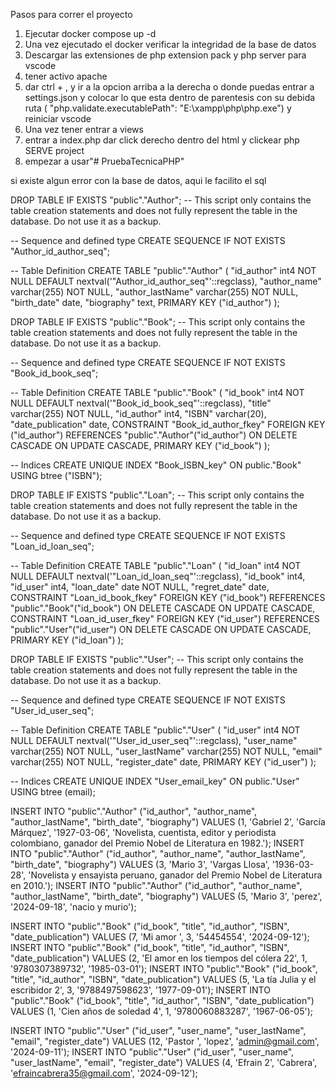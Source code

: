 Pasos para correr el proyecto

1. Ejecutar docker compose up -d
2. Una vez ejecutado el docker verificar la integridad de la base de datos
3. Descargar las extensiones de php extension pack y php server para vscode
4. tener activo apache
5. dar ctrl + , y ir a la opcion arriba a la derecha o donde puedas entrar a settings.json y colocar lo que esta dentro de parentesis con su debida ruta
(  "php.validate.executablePath": "E:\\xampp\\php\\php.exe") y reiniciar vscode
6. Una vez tener entrar a views
7. entrar a index.php dar click derecho dentro del html y clickear php SERVE project
8. empezar a usar"# PruebaTecnicaPHP"


si existe algun error con la base de datos, aqui le facilito el sql

DROP TABLE IF EXISTS "public"."Author";
-- This script only contains the table creation statements and does not fully represent the table in the database. Do not use it as a backup.

-- Sequence and defined type
CREATE SEQUENCE IF NOT EXISTS "Author_id_author_seq";

-- Table Definition
CREATE TABLE "public"."Author" (
    "id_author" int4 NOT NULL DEFAULT nextval('"Author_id_author_seq"'::regclass),
    "author_name" varchar(255) NOT NULL,
    "author_lastName" varchar(255) NOT NULL,
    "birth_date" date,
    "biography" text,
    PRIMARY KEY ("id_author")
);

DROP TABLE IF EXISTS "public"."Book";
-- This script only contains the table creation statements and does not fully represent the table in the database. Do not use it as a backup.

-- Sequence and defined type
CREATE SEQUENCE IF NOT EXISTS "Book_id_book_seq";

-- Table Definition
CREATE TABLE "public"."Book" (
    "id_book" int4 NOT NULL DEFAULT nextval('"Book_id_book_seq"'::regclass),
    "title" varchar(255) NOT NULL,
    "id_author" int4,
    "ISBN" varchar(20),
    "date_publication" date,
    CONSTRAINT "Book_id_author_fkey" FOREIGN KEY ("id_author") REFERENCES "public"."Author"("id_author") ON DELETE CASCADE ON UPDATE CASCADE,
    PRIMARY KEY ("id_book")
);


-- Indices
CREATE UNIQUE INDEX "Book_ISBN_key" ON public."Book" USING btree ("ISBN");

DROP TABLE IF EXISTS "public"."Loan";
-- This script only contains the table creation statements and does not fully represent the table in the database. Do not use it as a backup.

-- Sequence and defined type
CREATE SEQUENCE IF NOT EXISTS "Loan_id_loan_seq";

-- Table Definition
CREATE TABLE "public"."Loan" (
    "id_loan" int4 NOT NULL DEFAULT nextval('"Loan_id_loan_seq"'::regclass),
    "id_book" int4,
    "id_user" int4,
    "loan_date" date NOT NULL,
    "regret_date" date,
    CONSTRAINT "Loan_id_book_fkey" FOREIGN KEY ("id_book") REFERENCES "public"."Book"("id_book") ON DELETE CASCADE ON UPDATE CASCADE,
    CONSTRAINT "Loan_id_user_fkey" FOREIGN KEY ("id_user") REFERENCES "public"."User"("id_user") ON DELETE CASCADE ON UPDATE CASCADE,
    PRIMARY KEY ("id_loan")
);

DROP TABLE IF EXISTS "public"."User";
-- This script only contains the table creation statements and does not fully represent the table in the database. Do not use it as a backup.

-- Sequence and defined type
CREATE SEQUENCE IF NOT EXISTS "User_id_user_seq";

-- Table Definition
CREATE TABLE "public"."User" (
    "id_user" int4 NOT NULL DEFAULT nextval('"User_id_user_seq"'::regclass),
    "user_name" varchar(255) NOT NULL,
    "user_lastName" varchar(255) NOT NULL,
    "email" varchar(255) NOT NULL,
    "register_date" date,
    PRIMARY KEY ("id_user")
);


-- Indices
CREATE UNIQUE INDEX "User_email_key" ON public."User" USING btree (email);

INSERT INTO "public"."Author" ("id_author", "author_name", "author_lastName", "birth_date", "biography") VALUES
(1, 'Gabriel 2', 'García Márquez', '1927-03-06', 'Novelista, cuentista, editor y periodista colombiano, ganador del Premio Nobel de Literatura en 1982.');
INSERT INTO "public"."Author" ("id_author", "author_name", "author_lastName", "birth_date", "biography") VALUES
(3, 'Mario 3', 'Vargas Llosa', '1936-03-28', 'Novelista y ensayista peruano, ganador del Premio Nobel de Literatura en 2010.');
INSERT INTO "public"."Author" ("id_author", "author_name", "author_lastName", "birth_date", "biography") VALUES
(5, 'Mario 3', 'perez', '2024-09-18', 'nacio y murio');

INSERT INTO "public"."Book" ("id_book", "title", "id_author", "ISBN", "date_publication") VALUES
(7, 'Mi amor ', 3, '54454554', '2024-09-12');
INSERT INTO "public"."Book" ("id_book", "title", "id_author", "ISBN", "date_publication") VALUES
(2, 'El amor en los tiempos del cólera 22', 1, '9780307389732', '1985-03-01');
INSERT INTO "public"."Book" ("id_book", "title", "id_author", "ISBN", "date_publication") VALUES
(5, 'La tía Julia y el escribidor 2', 3, '9788497598623', '1977-09-01');
INSERT INTO "public"."Book" ("id_book", "title", "id_author", "ISBN", "date_publication") VALUES
(1, 'Cien años de soledad 4', 1, '9780060883287', '1967-06-05');



INSERT INTO "public"."User" ("id_user", "user_name", "user_lastName", "email", "register_date") VALUES
(12, 'Pastor ', 'lopez', 'admin@gmail.com', '2024-09-11');
INSERT INTO "public"."User" ("id_user", "user_name", "user_lastName", "email", "register_date") VALUES
(4, 'Efrain 2', 'Cabrera', 'efraincabrera35@gmail.com', '2024-09-12');

